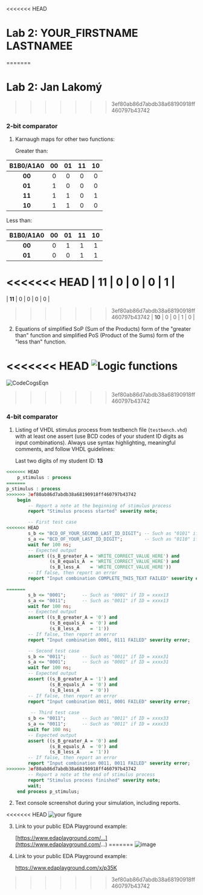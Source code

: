 <<<<<<< HEAD
# Lab 2: YOUR_FIRSTNAME LASTNAMEE
=======
# Lab 2: Jan Lakomý
>>>>>>> 3ef80ab86d7abdb38a68190918ff460797b43742

### 2-bit comparator

1. Karnaugh maps for other two functions:

   Greater than:

  |B1B0/A1A0| **00** | **01** | **11** | **10** |
  | :-:    | :-:    | :-:    | :-:    | :-:    |
  | **00** |   0    |   0    |   0    |   0    |
  | **01** |   1    |   0    |   0    |   0    |
  | **11** |   1    |   1    |   0    |   1    |
  | **10** |   1    |   1    |   0    |   0    |
  
   Less than:
   
  |B1B0/A1A0| **00** | **01** | **11** | **10** |
  | :-:    | :-:    | :-:    | :-:    | :-:    |
  | **00** |   0    |   1    |   1    |   1    |
  | **01** |   0    |   0    |   1    |   1    |
<<<<<<< HEAD
  | **11** |   0    |   0    |   0    |   1    |
=======
  | **11** |   0    |   0    |   0    |   0    |
>>>>>>> 3ef80ab86d7abdb38a68190918ff460797b43742
  | **10** |   0    |   0    |   1    |   0    |
   

2. Equations of simplified SoP (Sum of the Products) form of the "greater than" function and simplified PoS (Product of the Sums) form of the "less than" function.

<<<<<<< HEAD
   ![Logic functions](images/vzorce.PNG)
=======
 ![CodeCogsEqn](https://user-images.githubusercontent.com/99681304/156056635-685423e0-441d-40d9-848e-48340f536305.svg)

>>>>>>> 3ef80ab86d7abdb38a68190918ff460797b43742

### 4-bit comparator

1. Listing of VHDL stimulus process from testbench file (`testbench.vhd`) with at least one assert (use BCD codes of your student ID digits as input combinations). Always use syntax highlighting, meaningful comments, and follow VHDL guidelines:

   Last two digits of my student ID: **13**

```vhdl
<<<<<<< HEAD
    p_stimulus : process
=======
p_stimulus : process
>>>>>>> 3ef80ab86d7abdb38a68190918ff460797b43742
    begin
        -- Report a note at the beginning of stimulus process
        report "Stimulus process started" severity note;

        -- First test case
<<<<<<< HEAD
        s_b <= "BCD_OF_YOUR_SECOND_LAST_ID_DIGIT"; -- Such as "0101" if ID = xxxx56
        s_a <= "BCD_OF_YOUR_LAST_ID_DIGIT";        -- Such as "0110" if ID = xxxx56
        wait for 100 ns;
        -- Expected output
        assert ((s_B_greater_A = 'WRITE_CORRECT_VALUE_HERE') and
                (s_B_equals_A  = 'WRITE_CORRECT_VALUE_HERE') and
                (s_B_less_A    = 'WRITE_CORRECT_VALUE_HERE'))
        -- If false, then report an error
        report "Input combination COMPLETE_THIS_TEXT FAILED" severity error;

=======
        s_b <= "0001"; 		-- Such as "0001" if ID = xxxx13
        s_a <= "0011";      -- Such as "0011" if ID = xxxx13
        wait for 100 ns;
        -- Expected output
        assert ((s_B_greater_A = '0') and
                (s_B_equals_A  = '0') and
                (s_B_less_A    = '1'))
        -- If false, then report an error
        report "Input combination 0001, 0111 FAILED" severity error;

 		-- Second test case
        s_b <= "0011"; 		-- Such as "0011" if ID = xxxx31
        s_a <= "0001";      -- Such as "0001" if ID = xxxx31
        wait for 100 ns;
        -- Expected output
        assert ((s_B_greater_A = '1') and
                (s_B_equals_A  = '0') and
                (s_B_less_A    = '0'))
        -- If false, then report an error
        report "Input combination 0011, 0001 FAILED" severity error;
        
         -- Third test case
        s_b <= "0011"; 		-- Such as "0011" if ID = xxxx33
        s_a <= "0011";      -- Such as "0011" if ID = xxxx33
        wait for 100 ns;
        -- Expected output
        assert ((s_B_greater_A = '0') and
                (s_B_equals_A  = '0') and
                (s_B_less_A    = '1'))
        -- If false, then report an error
        report "Input combination 0011, 0011 FAILED" severity error;
>>>>>>> 3ef80ab86d7abdb38a68190918ff460797b43742
        -- Report a note at the end of stimulus process
        report "Stimulus process finished" severity note;
        wait;
    end process p_stimulus;
```

2. Text console screenshot during your simulation, including reports.

<<<<<<< HEAD
   ![your figure]()

3. Link to your public EDA Playground example:

   [https://www.edaplayground.com/...](https://www.edaplayground.com/...)
=======
   ![image](https://user-images.githubusercontent.com/99681304/156056978-e536140e-d00e-47de-b88f-5ee9f5efc59b.png)

3. Link to your public EDA Playground example:

   https://www.edaplayground.com/x/p35K
>>>>>>> 3ef80ab86d7abdb38a68190918ff460797b43742
